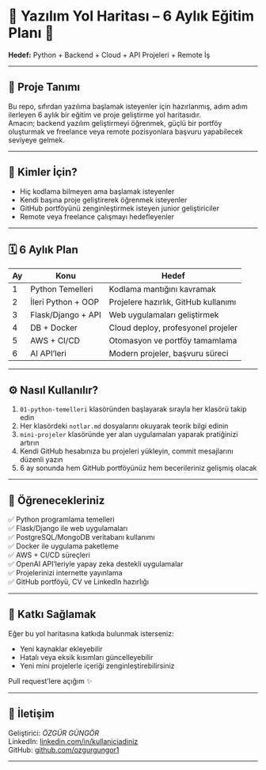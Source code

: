 # 🧠 Yazılım Yol Haritası – 6 Aylık Eğitim Planı 🚀  
**Hedef:** Python + Backend + Cloud + API Projeleri + Remote İş

---

## 📌 Proje Tanımı  
Bu repo, sıfırdan yazılıma başlamak isteyenler için hazırlanmış, adım adım ilerleyen 6 aylık bir eğitim ve proje geliştirme yol haritasıdır.  
Amacın; backend yazılım geliştirmeyi öğrenmek, güçlü bir portföy oluşturmak ve freelance veya remote pozisyonlara başvuru yapabilecek seviyeye gelmek.

---

## 👋 Kimler İçin?

- Hiç kodlama bilmeyen ama başlamak isteyenler  
- Kendi başına proje geliştirerek öğrenmek isteyenler  
- GitHub portföyünü zenginleştirmek isteyen junior geliştiriciler  
- Remote veya freelance çalışmayı hedefleyenler

---

## 🗓️ 6 Aylık Plan

| Ay | Konu | Hedef |
|----|------|-------|
| 1  | Python Temelleri | Kodlama mantığını kavramak |
| 2  | İleri Python + OOP | Projelere hazırlık, GitHub kullanımı |
| 3  | Flask/Django + API | Web uygulamaları geliştirmek |
| 4  | DB + Docker | Cloud deploy, profesyonel projeler |
| 5  | AWS + CI/CD | Otomasyon ve portföy tamamlama |
| 6  | AI API’leri | Modern projeler, başvuru süreci |

---

## ⚙️ Nasıl Kullanılır?

1. `01-python-temelleri` klasöründen başlayarak sırayla her klasörü takip edin  
2. Her klasördeki `notlar.md` dosyalarını okuyarak teorik bilgi edinin  
3. `mini-projeler` klasöründe yer alan uygulamaları yaparak pratiğinizi artırın  
4. Kendi GitHub hesabınıza bu projeleri yükleyin, commit mesajlarını düzenli yazın  
5. 6 ay sonunda hem GitHub portföyünüz hem becerileriniz gelişmiş olacak

---

## 🎯 Öğrenecekleriniz

✅ Python programlama temelleri  
✅ Flask/Django ile web uygulamaları  
✅ PostgreSQL/MongoDB veritabanı kullanımı  
✅ Docker ile uygulama paketleme  
✅ AWS + CI/CD süreçleri  
✅ OpenAI API’leriyle yapay zeka destekli uygulamalar  
✅ Projelerinizi internette yayınlama  
✅ GitHub portföyü, CV ve LinkedIn hazırlığı

---

## 🤝 Katkı Sağlamak

Eğer bu yol haritasına katkıda bulunmak isterseniz:  
- Yeni kaynaklar ekleyebilir  
- Hatalı veya eksik kısımları güncelleyebilir  
- Yeni mini projelerle içeriği zenginleştirebilirsiniz

Pull request’lere açığım ✨

---

## 💬 İletişim

Geliştirici: *ÖZGÜR GÜNGÖR*  
LinkedIn: [linkedin.com/in/kullaniciadiniz](https://linkedin.com/in/kullaniciadiniz)  
GitHub: [github.com/ozgurgungor1](https://github.com/ozgurgungor1)

---
